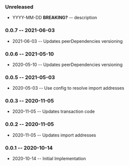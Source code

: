 ### Unreleased

- YYYY-MM-DD **BREAKING?** -- description

### 0.0.7 -- 2021-06-03

- 2021-06-03 -- Updates peerDependencies versioning

### 0.0.6 -- 2021-05-10

- 2020-05-10 -- Updates peerDependencies versioning

### 0.0.5 -- 2021-05-03

- 2020-05-03 -- Use config to resolve import addresses

### 0.0.3 -- 2020-11-05

- 2020-11-05 -- Updates transaction code

### 0.0.2 -- 2020-11-05

- 2020-11-05 -- Updates import addresses

### 0.0.1 -- 2020-10-14

- 2020-10-14 -- Initial Implementation